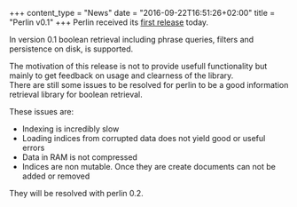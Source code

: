 +++
content_type = "News"
date = "2016-09-22T16:51:26+02:00"
title = "Perlin v0.1"
+++
Perlin received its [first release](https://github.com/JDemler/perlin/releases/tag/v0.1) today. 

In version 0.1 boolean retrieval including phrase queries, filters and persistence on disk, is supported.

The motivation of this release is not to provide usefull functionality but mainly to get feedback on usage and clearness of the library. \
There are still some issues to be resolved for perlin to be a good information retrieval library for boolean retrieval.

These issues are:

* Indexing is incredibly slow
* Loading indices from corrupted data does not yield good or useful errors
* Data in RAM is not compressed
* Indices are non mutable. Once they are create documents can not be added or removed

They will be resolved with perlin 0.2.
